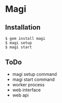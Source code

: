 # Magi

## Installation
```
$ gem install magi
$ magi setup
$ magi start
```

## ToDo
* magi setup command
* magi start command
* worker process
* web interface
* web api
